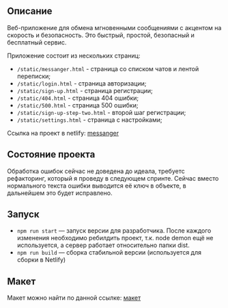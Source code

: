 ## Описание

Веб-приложение для обмена мгновенными сообщениями с акцентом на скорость и безопасность. Это быстрый, простой, безопасный и бесплатный сервис.

Приложение состоит из нескольких страниц:
- `/static/messanger.html` - страница со списком чатов и лентой переписки;
- `/static/login.html` - страница авторизации;
- `/static/sign-up.html` - страница регистрации;
- `/static/404.html` - страница 404 ошибки;
- `/static/500.html` - страница 500 ошибки;
- `/static/sign-up-step-two.html` - второй шаг регистрации;
- `/static/settings.html` - страница с настройками;

Ссылка на проект в netlify: [messanger](https://wizardly-shannon-8ef09d.netlify.app/)

## Состояние проекта

Обработка ошибок сейчас не доведена до идеала, требуетс рефакторинг, который я проведу в следующем спринте. Сейчас вместо нормального текста ошибки выводится её ключ в объекте, в дальнейшем это будет исправлено.

## Запуск

- `npm run start` — запуск версии для разработчика. После каждого изменения необходимо ребилдить проект, т.к. node demon ещё не используется, а сервер работает относительно папки dist.
- `npm run build` — сборка стабильной версии (используется для сборки в Netlify)

## Макет

Макет можно найти по данной ссылке: [макет](https://www.figma.com/file/W1kZPRNbkrFP4llzkjrc8O/Yandex-Messanger?node-id=0%3A1)